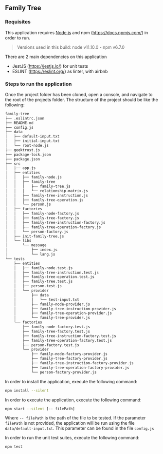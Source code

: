 ## Family Tree

### Requisites
This application requires [Node.js](https://nodejs.org/) and npm (https://docs.npmjs.com/) in order to run.
>Versions used in this build: node v11.10.0 - npm v6.7.0

There are 2 main dependencies on this application
- JestJS (https://jestjs.io/) for unit tests
- ESLINT (https://eslint.org/) as linter, with airbnb

### Steps to run the application
Once the project folder has been cloned, open a console, and navigate to the root of the projects folder. The structure of the project should be like the following:
```sh
family-tree
├── .eslintrc.json
├── README.md
├── config.js
├── data
│   ├── default-input.txt
│   ├── initial-input.txt
│   └── root-node.js
├── geektrust.js
├── package-lock.json
├── package.json
├── src
│   ├── app.js
│   ├── entities
│   │   ├── family-node.js
│   │   ├── family-tree
│   │   │   ├── family-tree.js
│   │   │   └── relationship-matrix.js
│   │   ├── family-tree-instruction.js
│   │   ├── family-tree-operation.js
│   │   └── person.js
│   ├── factories
│   │   ├── family-node-factory.js
│   │   ├── family-tree-factory.js
│   │   ├── family-tree-instruction-factory.js
│   │   ├── family-tree-operation-factory.js
│   │   └── person-factory.js
│   ├── init-family-tree.js
│   └── libs
│       └── message
│           ├── index.js
│           └── lang.js
└── tests
    ├── entities
    │   ├── family-node.test.js
    │   ├── family-tree-instruction.test.js
    │   ├── family-tree-operation.test.js
    │   ├── family-tree.test.js
    │   ├── person.test.js
    │   └── provider
    │       ├── data
    │       │   └── test-input.txt
    │       ├── family-node-provider.js
    │       ├── family-tree-instruction-provider.js
    │       ├── family-tree-operation-provider.js
    │       └── family-tree-provider.js
    └── factories
        ├── family-node-factory.test.js
        ├── family-tree-factory.test.js
        ├── family-tree-instruction-factory.test.js
        ├── family-tree-operation-factory.test.js
        ├── person-factory.test.js
        └── provider
            ├── family-node-factory-provider.js
            ├── family-tree-factory-provider.js
            ├── family-tree-instruction-factory-provider.js
            ├── family-tree-operation-factory-provider.js
            └── person-factory-provider.js
```

In order to install the application, execute the following command:
```sh
npm install --silent
```

In order to execute the application, execute the following command:
```sh
npm start --silent [-- filePath]
```
Where `-- filePath` is the path of the file to be tested. If the parameter `filePath` is not provided, the application will be run using the file `data/default-input.txt`. This parameter can be found in the file `config.js`

In order to run the unit test suites, execute the following command:
```sh
npm test
```
